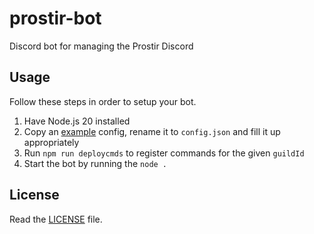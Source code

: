 # prostir-bot

Discord bot for managing the Prostir Discord

## Usage

Follow these steps in order to setup your bot.

1. Have Node.js 20 installed
2. Copy an [example](./config.example.json) config, rename it to `config.json` and fill it up appropriately
3. Run `npm run deploycmds` to register commands for the given `guildId`
4. Start the bot by running the `node .`

## License

Read the [LICENSE](./LICENSE) file.
